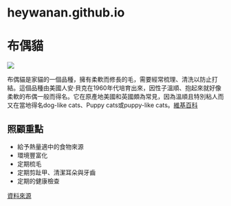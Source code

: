 # heywanan.github.io

<body>
  <h1>布偶貓</h1>
    <img src="https://img.alicdn.com/imgextra/i4/2256803919/O1CN01QUlLMg1eowfZPvicQ_!!2256803919-0-daren.jpg">
    <p>布偶貓是家貓的一個品種，擁有柔軟而修長的毛，需要經常梳理、清洗以防止打結。這個品種由美國人安·貝克在1960年代培育出來，因性子溫順、抱起來就好像柔軟的布偶一般而得名。它在原產地美國和英國頗為常見，因為溫順且特別粘人而又在當地得名dog-like cats、Puppy cats或puppy-like cats。<a href="https://zh.wikipedia.org/zh-tw/%E5%B8%83%E5%81%B6%E8%B2%93">維基百科</a></p>
      <h2>照顧重點</h2>
      <ul>
        <li>給予熱量適中的食物來源</li>
        <li>環境豐富化</li>
        <li>定期梳毛</li>
        <li>定期剪趾甲、清潔耳朵與牙齒</li>
        <li>定期的健康檢查</li>
      </ul>
      <a href="https://www.catraws.com/breed/ragdoll/">資料來源</a>
</body>

